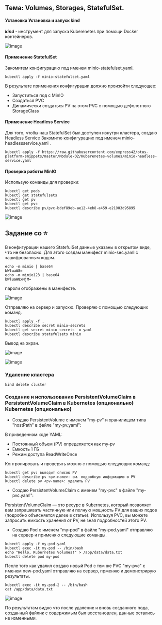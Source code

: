 ## Тема: Volumes, Storages, StatefulSet.

#### Установка Установка и запуск kind

___kind___ - инструмент для запуска Kuberenetes при помощи Docker контейнеров.

![image](https://github.com/otus-kuber-2023-10/zagretdinov-d_platform/assets/85208391/d628f873-ac42-48b4-ba0c-5966c9027276)

#### Применение StatefulSet

Закомитем конфигурацию под именем minio-statefulset.yaml.

```
kubectl apply -f minio-statefulset.yaml
```

В результате применения конфигурации должно произойти следующее:

 - Запуститься под с MinIO
 - Создаться PVC
 - Динамически создаться PV на этом PVC с помощью дефолотного StorageClass

#### Применение Headless Service
Для того, чтобы наш StatefulSet был доступен изнутри кластера, создаю Headless Service
Закомитю конфигурацию под именем minio-headlessservice.yaml .

```
kubectl apply -f https://raw.githubusercontent.com/express42/otus-platform-snippets/master/Module-02/Kuberenetes-volumes/minio-headless-service.yaml
```

#### Проверка работы MinIO

Использую команды для проверки:
```
kubectl get pods
kubectl get statefulsets
kubectl get pv
kubectl get pvc
kubectl describe pv/pvc-bdef89eb-ae12-4eb8-a459-e21003d95895
```
![image](https://github.com/otus-kuber-2023-10/zagretdinov-d_platform/assets/85208391/1898c926-b82d-4847-aafd-148a2c0c39e5)

## Задание со ⭐️
В конфигурации нашего StatefulSet данные указаны в открытом виде, что
не безопасно.
Для этого создам манифест minio-sec.yaml c зашифрованным кодом.

```
echo -n minio | base64
bWluaW8=
echo -n minio123 | base64
bWluaW8xMjM=
```

пароли отображены в манифесте.

![image](https://github.com/otus-kuber-2023-10/zagretdinov-d_platform/assets/85208391/8ab1df39-1240-42cd-9cd3-8b701946ef0d)

Отправляю на сервер и запускю. 
Проверяю с помощью следующих команд.
```
kubectl apply -f .
kubectl describe secret minio-secrets
kubectl get secret minio-secrets -o yaml
kubectl describe statefulsets minio
```
Вывод на экран.

![image](https://github.com/otus-kuber-2023-10/zagretdinov-d_platform/assets/85208391/d6ba1db7-b84a-448c-8521-c8a607130679)

![image](https://github.com/otus-kuber-2023-10/zagretdinov-d_platform/assets/85208391/2c0de1a3-f5a3-497f-896d-16d9c7cbfc16)

### Удаление кластера
```
kind delete cluster
```


### Создание и использование PersistentVolumeClaim в PersistentVolumeClaim в Kubernetes (опционально) Kubernetes (опционально)

- Создаю PersistentVolume с именем "my-pv" и хранилищем типа "hostPath" в файле "my-pv.yaml":

В приведенном коде YAML:

- Постоянный объем (PV) определяется как my-pv
- Емкость 1 ГБ
- Режим доступа ReadWriteOnce

Контролировать и проверять можно с помощью следующих команд:
```
kubectl get pv: выводит список PV
kubectl describe pv <pv-name>: см. подробную информацию о PV
kubectl delete pv <pv-name>: удалить PV
```

- Создаю PersistentVolumeClaim с именем "my-pvc" в файле "my-pvc.yaml":

PersistentVolumeClaim — это ресурс в Kubernetes, который позволяет вам запрашивать частичную или полную мощность PV для ваших подов (подробно объясняется далее в статье). Используя PVC, вы можете запросить емкость хранения от PV, не зная подробностей этого PV.

- Cоздаю Pod с именем "my-pod" в файле "my-pod.yaml" отправляю на сервер и применяю следующие команды.

```
kubectl apply -f my-pod.yaml
kubectl exec -it my-pod -- /bin/bash
echo "Hello, Kubernetes Volumes!" > /app/data/data.txt
kubectl delete pod my-pod
```
Псоле того как удалил создаю новый Pod с тем же PVC "my-pvc" с именем new-pod.yaml отправляю на сервер, прменяю и демонстрирую результаты.

```
kubectl exec -it my-pod-2 -- /bin/bash
cat /app/data/data.txt
```

![image](https://github.com/otus-kuber-2023-10/zagretdinov-d_platform/assets/85208391/070ba9d9-c8ab-4ad0-ade3-2c0f3e184cac)

По результатам видно что после удаление и вновь созданного пода, созданный файлик с содержимым был восстановлен, данные остались не изменными.








